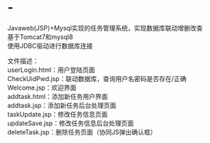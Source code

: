 # -
Javaweb(JSP)+Mysql实现的任务管理系统，实现数据库联动增删改查<br>
基于Tomcat7和mysql8<br>
使用JDBC驱动进行数据库连接<br>

文件描述：<br>
userLogin.html：用户登陆页面<br>
CheckUidPwd.jsp：联动数据库，查询用户名密码是否存在/正确<br>
Welcome.jsp：欢迎界面<br>
addtask.html：添加新任务用户界面<br>
addtask.jsp：添加新任务后台处理页面<br>
taskUpdate.jsp：修改任务信息页面<br>
updateSave.jsp：修改任务信息后台处理页面<br>
deleteTask.jsp：删除任务页面（协同JS弹出确认框）<br>
